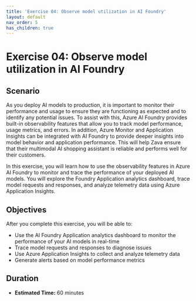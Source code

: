 ```yaml
---
title: 'Exercise 04: Observe model utilization in AI Foundry'
layout: default
nav_order: 5
has_children: true
---
```


# Exercise 04: Observe model utilization in AI Foundry

## Scenario

As you deploy AI models to production, it is important to monitor their performance and usage to ensure they are functioning as expected and to identify any potential issues. To assist with this, Azure AI Foundry provides built-in observability features that allow you to track model performance, usage metrics, and errors. In addition, Azure Monitor and Application Insights can be integrated with AI Foundry to provide deeper insights into model behavior and application performance. This will help Zava ensure that their multimodal AI shopping assistant is reliable and performs well for their customers.

In this exercise, you will learn how to use the observability features in Azure AI Foundry to monitor and trace the performance of your deployed AI models. You will explore the Foundry Application analytics dashboard, trace model requests and responses, and analyze telemetry data using Azure Application Insights.

## Objectives

After you complete this exercise, you will be able to:

* Use the AI Foundry Application analytics dashboard to monitor the performance of your AI models in real-time
* Trace model requests and responses to diagnose issues
* Use Azure Application Insights to collect and analyze telemetry data
* Generate alerts based on model performance metrics

## Duration

* **Estimated Time:** 60 minutes
